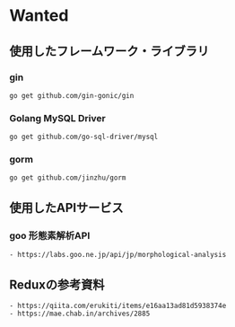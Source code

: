 # Wanted

## 使用したフレームワーク・ライブラリ
### gin
    go get github.com/gin-gonic/gin

### Golang MySQL Driver
    go get github.com/go-sql-driver/mysql

### gorm
    go get github.com/jinzhu/gorm
    
## 使用したAPIサービス
### goo 形態素解析API
    - https://labs.goo.ne.jp/api/jp/morphological-analysis

## Reduxの参考資料
    - https://qiita.com/erukiti/items/e16aa13ad81d5938374e
    - https://mae.chab.in/archives/2885
